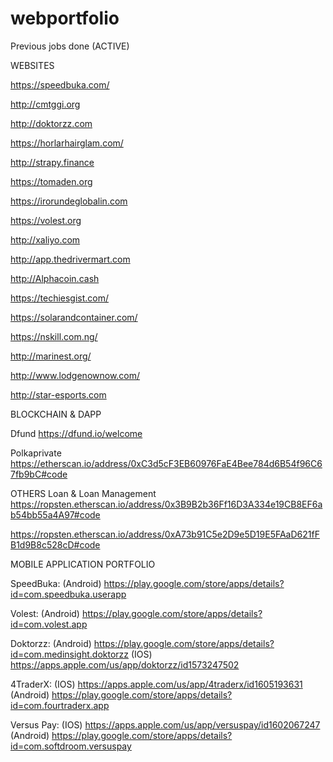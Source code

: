 # webportfolio
Previous jobs done (ACTIVE)


WEBSITES

https://speedbuka.com/

http://cmtggi.org

http://doktorzz.com

https://horlarhairglam.com/

http://strapy.finance

https://tomaden.org

https://irorundeglobalin.com

https://volest.org

http://xaliyo.com

http://app.thedrivermart.com

http://Alphacoin.cash

https://techiesgist.com/

https://solarandcontainer.com/

https://nskill.com.ng/

http://marinest.org/

http://www.lodgenownow.com/

http://star-esports.com



BLOCKCHAIN & DAPP

Dfund
https://dfund.io/welcome

Polkaprivate
https://etherscan.io/address/0xC3d5cF3EB60976FaE4Bee784d6B54f96C67fb9bC#code

OTHERS
Loan & Loan Management
https://ropsten.etherscan.io/address/0x3B9B2b36Ff16D3A334e19CB8EF6ab54bb55a4A97#code

https://ropsten.etherscan.io/address/0xA73b91C5e2D9e5D19E5FAaD621fFB1d9B8c528cD#code




MOBILE APPLICATION PORTFOLIO


SpeedBuka:
(Android) https://play.google.com/store/apps/details?id=com.speedbuka.userapp


Volest:
(Android) https://play.google.com/store/apps/details?id=com.volest.app


Doktorzz:
(Android) https://play.google.com/store/apps/details?id=com.medinsight.doktorzz
(IOS) https://apps.apple.com/us/app/doktorzz/id1573247502


4TraderX:
(IOS) https://apps.apple.com/us/app/4traderx/id1605193631
(Android) https://play.google.com/store/apps/details?id=com.fourtraderx.app


Versus Pay:
(IOS) https://apps.apple.com/us/app/versuspay/id1602067247
(Android) https://play.google.com/store/apps/details?id=com.softdroom.versuspay
